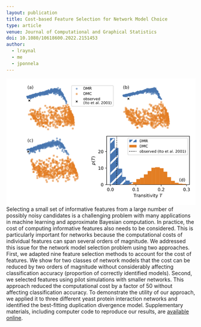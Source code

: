 ```yaml
---
layout: publication
title: Cost-based Feature Selection for Network Model Choice
type: article
venue: Journal of Computational and Graphical Statistics
doi: 10.1080/10618600.2022.2151453
author:
  - lraynal
  - me
  - jponnela
---
```


![thumbnail](/assets/2023-01-20-cost-based/thumbnail.png)
Selecting a small set of informative features from a large number of possibly noisy candidates is a challenging problem with many applications in machine learning and approximate Bayesian computation. In practice, the cost of computing informative features also needs to be considered. This is particularly important for networks because the computational costs of individual features can span several orders of magnitude. We addressed this issue for the network model selection problem using two approaches. First, we adapted nine feature selection methods to account for the cost of features. We show for two classes of network models that the cost can be reduced by two orders of magnitude without considerably affecting classification accuracy (proportion of correctly identified models). Second, we selected features using pilot simulations with smaller networks. This approach reduced the computational cost by a factor of 50 without affecting classification accuracy. To demonstrate the utility of our approach, we applied it to three different yeast protein interaction networks and identified the best-fitting duplication divergence model. Supplementary materials, including computer code to reproduce our results, are [available online](https://github.com/onnela-lab/net-summary-selection).
